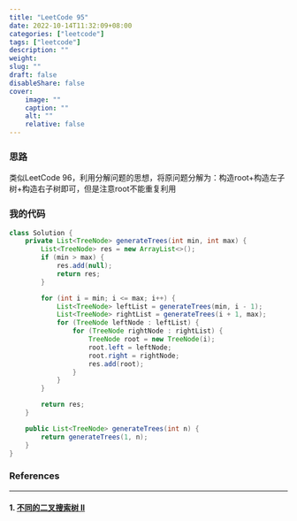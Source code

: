 ```yaml
---
title: "LeetCode 95"
date: 2022-10-14T11:32:09+08:00
categories: ["leetcode"]
tags: ["leetcode"]
description: ""
weight:
slug: ""
draft: false
disableShare: false
cover:
    image: ""
    caption: ""
    alt: ""
    relative: false
---
```


### 思路

类似LeetCode 96，利用分解问题的思想，将原问题分解为：构造root+构造左子树+构造右子树即可，但是注意root不能重复利用

### 我的代码

```java
class Solution {
    private List<TreeNode> generateTrees(int min, int max) {
        List<TreeNode> res = new ArrayList<>();
        if (min > max) {
            res.add(null);
            return res;
        }

        for (int i = min; i <= max; i++) {
            List<TreeNode> leftList = generateTrees(min, i - 1);
            List<TreeNode> rightList = generateTrees(i + 1, max);
            for (TreeNode leftNode : leftList) {
                for (TreeNode rightNode : rightList) {
                    TreeNode root = new TreeNode(i);
                    root.left = leftNode;
                    root.right = rightNode;
                    res.add(root);
                }
            }
        }

        return res;
    }

    public List<TreeNode> generateTrees(int n) {
        return generateTrees(1, n);
    }
}
```

### References

---

#### 1. [不同的二叉搜索树 II](https://leetcode.cn/problems/unique-binary-search-trees-ii/)
